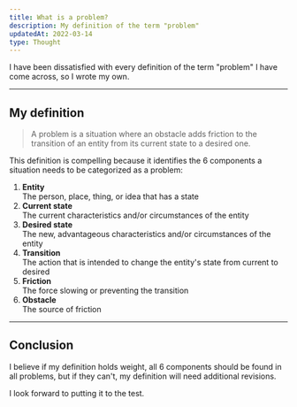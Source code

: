 ```yaml
---
title: What is a problem?
description: My definition of the term "problem"
updatedAt: 2022-03-14
type: Thought
---
```


I have been dissatisfied with every definition of the term "problem" I have come across, so I wrote my own.

---

## My definition

> A problem is a situation where an obstacle adds friction to the transition of an entity from its current state to a desired one.

This definition is compelling because it identifies the 6 components a situation needs to be categorized as a problem:

1. **Entity** <br>The person, place, thing, or idea that has a state
2. **Current state** <br>The current characteristics and/or circumstances of the entity
3. **Desired state** <br>The new, advantageous characteristics and/or circumstances of the entity
4. **Transition** <br>The action that is intended to change the entity's state from current to desired 
5. **Friction** <br>The force slowing or preventing the transition
6. **Obstacle** <br>The source of friction
 
--- 

## Conclusion 

I believe if my definition holds weight, all 6 components should be found in all problems, but if they can't, my definition will need additional revisions.

I look forward to putting it to the test.